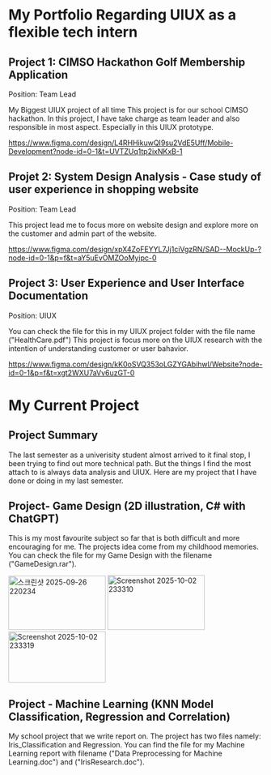# My Portfolio Regarding UIUX as a flexible tech intern


## Project 1: CIMSO Hackathon Golf Membership Application
Position: Team Lead

My Biggest UIUX project of all time
This project is for our school CIMSO hackathon. In this project, I have take charge as team leader and also responsible in most aspect. Especially in this UIUX prototype.


https://www.figma.com/design/L4RHHikuwQI9su2VdE5Uff/Mobile-Development?node-id=0-1&t=UVTZUq1tp2ixNKxB-1

## Projet 2: System Design Analysis - Case study of user experience in shopping website
Position: Team Lead

This project lead me to focus more on website design and explore more on the customer and admin part of the website. 

https://www.figma.com/design/xpX4ZoFEYYL7Jj1ciVgzRN/SAD--MockUp-?node-id=0-1&p=f&t=aY5uEvOMZOoMyipc-0

## Project 3: User Experience and User Interface Documentation
Position: UIUX

You can check the file for this in my UIUX project folder with the file name ("HealthCare.pdf")
This project is focus more on the UIUX research with the intention of understanding customer or user bahavior. 

https://www.figma.com/design/kK0oSVQ353oLGZYGAbihwl/Website?node-id=0-1&p=f&t=xgt2WXU7aVv6uzGT-0




# My Current Project

## Project Summary
The last semester as a univerisity student almost arrived to it final stop, I been trying to find out more technical path. But the things I find the most attach to is always data analysis and UIUX.
Here are my project that I have done or doing in my last semester. 

## Project- Game Design (2D illustration, C# with ChatGPT)
This is my most favourite subject so far that is both difficult and more encouraging for me. The projects idea come from my childhood memories. 
You can check the file for my Game Design with the filename ("GameDesign.rar").

<img width="192" height="107" alt="스크린샷 2025-09-26 220234" src="https://github.com/user-attachments/assets/c33cfdb4-84b4-4108-a938-489ab3791cde" />
<img width="192" height="108" alt="Screenshot 2025-10-02 233310" src="https://github.com/user-attachments/assets/aaef4887-ce79-4163-a675-5e49ae7c75d5" />
<img width="192" height="101" alt="Screenshot 2025-10-02 233319" src="https://github.com/user-attachments/assets/3d50eb52-824e-4e26-92ac-92a129d322d8" />



## Project - Machine Learning (KNN Model Classification, Regression and Correlation)
My school project that we write report on. The project has two files namely: Iris_Classification and Regression.
You can find the file for my Machine Learning report with filename ("Data Preprocessing for Machine Learning.doc") and ("IrisResearch.doc").
